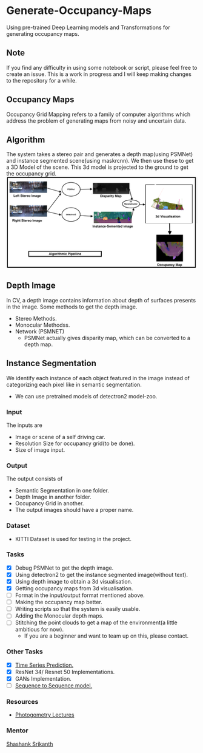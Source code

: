 # Generate-Occupancy-Maps
Using pre-trained Deep Learning models and Transformations for generating occupancy maps.

## Note
If you find any difficulty in using some notebook or script, please feel free to create an issue. This is a work in progress and I will keep making changes to the repository for a while.

## Occupancy Maps
Occupancy Grid Mapping refers to a family of computer algorithms which address the problem of generating maps from noisy and uncertain data.

## Algorithm
The system takes a stereo pair and generates a depth map(using PSMNet) and instance segmented scene(using maskrcnn). We then use these to get a 3D Model of the scene. This 3d model is projected to the ground to get the occupancy grid.
!["Algorithmic Pipeline"](./HowToUse/pipeline.png)


## Depth Image
In CV, a depth image contains information about depth of surfaces presents in the image.
Some methods to get the depth image.
* Stereo Methods.
* Monocular Methodss.
* Network (PSMNET)
  * PSMNet actually gives disparity map, which can be converted to a depth map.

## Instance Segmentation
We identify each instance of each object featured in the image instead of categorizing each pixel like in semantic segmentation.
* We can use pretrained models of detectron2 model-zoo.
 

### Input
The inputs are
* Image or scene of a self driving car.
* Resolution Size for occupancy grid(to be done).
* Size of image input.

### Output
The output consists of
* Semantic Segmentation in one folder.
* Depth Image in another folder.
* Occupancy Grid in another.
* The output images should have a proper name.

### Dataset
* KITTI Dataset is used for testing in the project.

### Tasks
- [x] Debug PSMNet to get the depth image.
- [x] Using detectron2 to get the instance segmented image(without text).
- [x] Using depth image to obtain a 3d visualisation.
- [x] Getting occupancy maps from 3d visualisation.
- [ ] Format in the input/output format mentioned above.
- [ ] Making the occupancy map better.
- [ ] Writing scripts so that the system is easily usable.
- [ ] Adding the Monocular depth maps.
- [ ] Stitching the point clouds to get a map of the environment(a little ambitious for now).
  -  If you are a beginner and want to team up on this, please contact. 


### Other Tasks
- [x] [Time Series Prediction.](https://github.com/pytorch/examples/tree/master/time_sequence_prediction)
- [x] ResNet 34/ Resnet 50 Implementations.
- [x] GANs Implementation.
- [ ] [Sequence to Sequence model.](https://pytorch.org/tutorials/intermediate/seq2seq_translation_tutorial.html)

### Resources
* [Photogometry Lectures](https://www.youtube.com/watch?v=_mOG_lpPnpY&list=PLgnQpQtFTOGRsi5vzy9PiQpNWHjq-bKN1)

### Mentor
[Shashank Srikanth](https://github.com/talsperre)
